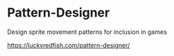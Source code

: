 # Pattern-Designer
Design sprite movement patterns for inclusion in games

https://luckyredfish.com/pattern-designer/
